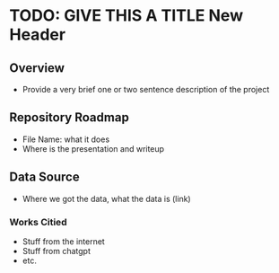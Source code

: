 # TODO: GIVE THIS A TITLE New Header

## Overview
- Provide a very brief one or two sentence description of the project

## Repository Roadmap
- File Name: what it does
- Where is the presentation and writeup

## Data Source
- Where we got the data, what the data is (link)


### Works Citied
- Stuff from the internet
- Stuff from chatgpt
- etc.